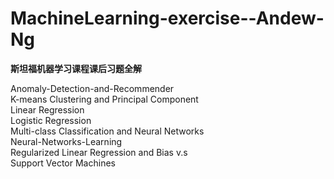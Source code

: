 # MachineLearning-exercise--Andew-Ng
**斯坦福机器学习课程课后习题全解**
 
Anomaly-Detection-and-Recommender  
K-means Clustering and Principal Component      
Linear Regression    
Logistic Regression    
Multi-class Classification and Neural Networks    
Neural-Networks-Learning  
Regularized Linear Regression and Bias v.s    
Support Vector Machines    
 
